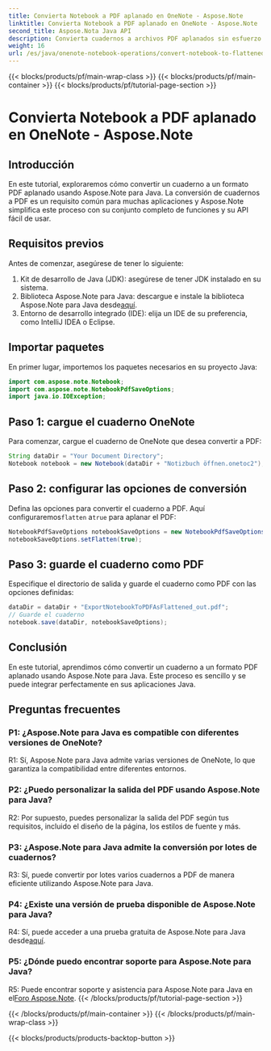 ```yaml
---
title: Convierta Notebook a PDF aplanado en OneNote - Aspose.Note
linktitle: Convierta Notebook a PDF aplanado en OneNote - Aspose.Note
second_title: Aspose.Nota Java API
description: Convierta cuadernos a archivos PDF aplanados sin esfuerzo con Aspose.Note para Java. Disfrute de opciones perfectas de integración y personalización.
weight: 16
url: /es/java/onenote-notebook-operations/convert-notebook-to-flattened-pdf/
---
```


{{< blocks/products/pf/main-wrap-class >}}
{{< blocks/products/pf/main-container >}}
{{< blocks/products/pf/tutorial-page-section >}}

# Convierta Notebook a PDF aplanado en OneNote - Aspose.Note

## Introducción

En este tutorial, exploraremos cómo convertir un cuaderno a un formato PDF aplanado usando Aspose.Note para Java. La conversión de cuadernos a PDF es un requisito común para muchas aplicaciones y Aspose.Note simplifica este proceso con su conjunto completo de funciones y su API fácil de usar.

## Requisitos previos

Antes de comenzar, asegúrese de tener lo siguiente:

1. Kit de desarrollo de Java (JDK): asegúrese de tener JDK instalado en su sistema.
2.  Biblioteca Aspose.Note para Java: descargue e instale la biblioteca Aspose.Note para Java desde[aquí](https://releases.aspose.com/note/java/).
3. Entorno de desarrollo integrado (IDE): elija un IDE de su preferencia, como IntelliJ IDEA o Eclipse.

## Importar paquetes

En primer lugar, importemos los paquetes necesarios en su proyecto Java:

```java
import com.aspose.note.Notebook;
import com.aspose.note.NotebookPdfSaveOptions;
import java.io.IOException;
```

## Paso 1: cargue el cuaderno OneNote

Para comenzar, cargue el cuaderno de OneNote que desea convertir a PDF:

```java
String dataDir = "Your Document Directory";
Notebook notebook = new Notebook(dataDir + "Notizbuch öffnen.onetoc2");
```

## Paso 2: configurar las opciones de conversión

 Defina las opciones para convertir el cuaderno a PDF. Aquí configuraremos`flatten` a`true` para aplanar el PDF:

```java
NotebookPdfSaveOptions notebookSaveOptions = new NotebookPdfSaveOptions();
notebookSaveOptions.setFlatten(true);
```

## Paso 3: guarde el cuaderno como PDF

Especifique el directorio de salida y guarde el cuaderno como PDF con las opciones definidas:

```java
dataDir = dataDir + "ExportNotebookToPDFAsFlattened_out.pdf";
// Guarde el cuaderno
notebook.save(dataDir, notebookSaveOptions);
```

## Conclusión

En este tutorial, aprendimos cómo convertir un cuaderno a un formato PDF aplanado usando Aspose.Note para Java. Este proceso es sencillo y se puede integrar perfectamente en sus aplicaciones Java.

## Preguntas frecuentes

### P1: ¿Aspose.Note para Java es compatible con diferentes versiones de OneNote?

R1: Sí, Aspose.Note para Java admite varias versiones de OneNote, lo que garantiza la compatibilidad entre diferentes entornos.

### P2: ¿Puedo personalizar la salida del PDF usando Aspose.Note para Java?

R2: Por supuesto, puedes personalizar la salida del PDF según tus requisitos, incluido el diseño de la página, los estilos de fuente y más.

### P3: ¿Aspose.Note para Java admite la conversión por lotes de cuadernos?

R3: Sí, puede convertir por lotes varios cuadernos a PDF de manera eficiente utilizando Aspose.Note para Java.

### P4: ¿Existe una versión de prueba disponible de Aspose.Note para Java?

 R4: Sí, puede acceder a una prueba gratuita de Aspose.Note para Java desde[aquí](https://releases.aspose.com/).

### P5: ¿Dónde puedo encontrar soporte para Aspose.Note para Java?

 R5: Puede encontrar soporte y asistencia para Aspose.Note para Java en el[Foro Aspose.Note](https://forum.aspose.com/c/note/28).
{{< /blocks/products/pf/tutorial-page-section >}}

{{< /blocks/products/pf/main-container >}}
{{< /blocks/products/pf/main-wrap-class >}}

{{< blocks/products/products-backtop-button >}}
